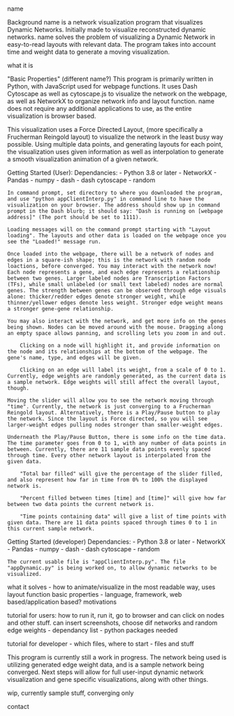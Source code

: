 name

Background
name is a network visualization program that visualizes Dynamic Networks. Initially made to visualize reconstructed dynamic networks. name solves the problem of visualizing a Dynamic Network in easy-to-read layouts with relevant data. The program takes into account time and weight data to generate a moving visualization.

what it is

"Basic Properties" (different name?)
This program is primarily written in Python, with JavaScript used for webpage functions. It uses Dash Cytoscape as well as cytoscape.js to visualize the network on the webpage, as well as NetworkX to organize network info and layout function. name does not require any additional applications to use, as the entire visualization is browser based.

This visualization uses a Force Directed Layout, (more specifically a Frucherman Reingold layout) to visualize the network in the least busy way possible. Using multiple data points, and generating layouts for each point, the visualization uses given information as well as interpolation to generate a smooth visualization animation of a given network.


Getting Started (User):
Dependancies: 
    - Python 3.8 or later
    - NetworkX
    - Pandas
    - numpy
    - dash
    - dash cytoscape
    - random

    In command prompt, set directory to where you downloaded the program, and use "python appClientInterp.py" in command line to have the visualization on your browser. The address should show up in command prompt in the Dash blurb; it should say: "Dash is running on [webpage address]" (The port should be set to 1111).

    Loading messages will on the command prompt starting with "Layout loading". The layouts and other data is loaded on the webpage once you see the "Loaded!" message run.

    Once loaded into the webpage, there will be a network of nodes and edges in a square-ish shape; this is the network with random node loactions, before converged. You may interact with the network now! Each node represents a gene, and each edge represents a relationship between two genes. Larger labeled nodes are Transcription Factors (TFs), while small unlabeled (or small text labeled) nodes are normal genes. The strength between genes can be observed through edge visuals alone: thicker/redder edges denote stronger weight, while thinner/yellower edges denote less weight. Stronger edge weight means a stronger gene-gene relationship.

    You may also interact with the network, and get more info on the genes being shown. Nodes can be moved around with the mouse. Dragging along an empty space allows panning, and scrolling lets you zoom in and out.

        Clicking on a node will highlight it, and provide information on the node and its relationships at the bottom of the webpage. The gene's name, type, and edges will be given. 

        Clicking on an edge will label its weight, from a scale of 0 to 1. Currently, edge weights are randomly generated, as the current data is a sample network. Edge weights will still affect the overall layout, though.

    Moving the slider will allow you to see the network moving through "time". Currently, the network is just converging to a Frucherman Reingold layout. Alternatively, there is a Play/Pause button to play the network. Since the layout is Force directed, so you will see larger-weight edges pulling nodes stronger than smaller-weight edges.

    Underneath the Play/Pause Button, there is some info on the time data. The time parameter goes from 0 to 1, with any number of data points in between. Currently, there are 11 sample data points evenly spaced through time. Every other network layout is interpolated from the given data.

        "Total bar filled" will give the percentage of the slider filled, and also represent how far in time from 0% to 100% the displayed network is.

        "Percent filled between times [time] and [time]" will give how far between two data points the current network is.

        "Time points containing data" will give a list of time points with given data. There are 11 data points spaced through times 0 to 1 in this current sample network.


Getting Started (developer)
    Dependancies: 
        - Python 3.8 or later
        - NetworkX
        - Pandas
        - numpy
        - dash
        - dash cytoscape
        - random

    The current usable file is "appClientInterp.py". The file "appDynamic.py" is being worked on, to allow dynamic networks to be visualized.

what it solves - how to animate/visualize in the most readable way, uses layout function
basic properties - language, framework, web based/application based?
motivations

tutorial for users: how to run it, run it, go to browser and can click on nodes and other stuff. can insert screenshots, choose dif networks and random edge weights
    - dependancy list
        - python packages needed

tutorial for developer - which files, where to start - files and stuff

This program is currently still a work in progress. The network being used is utilizing generated edge weight data, and is a sample network being converged. Next steps will allow for full user-input dynamic network visualization and gene specific visualizations, along with other things.


wip, currently sample stuff, converging only

contact